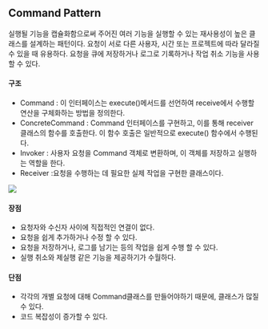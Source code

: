 ## Command Pattern

실행될 기능을 캡슐화함으로써 주어진 여러 기능을 실행할 수 있는 재사용성이 높은 클래스를 설계하는 패턴이다.
요청이 서로 다른 사용자, 시간 또는 프로젝트에 따라 달라질 수 있을 때 유용하다.
요청을 큐에 저장하거나 로그로 기록하거나 작업 취소 기능을 사용할 수 있다.

#### 구조

- Command
: 이 인터페이스는 execute()메서드를 선언하여 receive에서 수행할 연산을 구체화하는 방법을 정의한다.
- ConcreteCommand
: Command 인터페이스를 구현하고, 이를 통해 receiver 클래스의 함수를 호출한다. 
이 함수 호출은 일반적으로 execute() 함수에서 수행된다.
- Invoker
: 사용자 요청을 Command 객체로 변환하며, 이 객체를 저장하고 실행하는 역할을 한다.
- Receiver
 :요청을 수행하는 데 필요한 실제 작업을 구현한 클래스이다.

 ![](https://gooddevelopal.com/wp-content/uploads/2023/09/command-pattern.png)


 #### 장점

 - 요청자와 수신자 사이에 직접적인 연결이 없다.
 - 요청을 쉽게 추가하거나 수정 할 수 있다.
 - 요청을 저장하거나, 로그를 남기는 등의 작업을 쉽게 수행 할 수 있다.
 - 실행 취소와 제실행 같은 기능을 제공하기가 수월하다.

 #### 단점

 - 각각의 개별 요청에 대해 Command클래스를 만들어야하기 때문에, 클래스가 많질 수 있다.
 - 코드 복잡성이 증가할 수 있다.